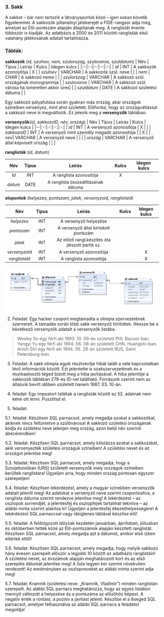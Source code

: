 ### 3. Sakk
A sakkot – bár nem tartozik a látványsportok közé – igen sokan követik figyelemmel.
A sakkozók pillanatnyi játékerejét a FIDE-rangsor adja meg, amelyet az Élő-pontszám alapján állapítanak meg. A ranglistát évente többször is kiadják. Az adatbázis a 2000 és 2011 közötti ranglisták első valahány játékosának adatait tartalmazza.

### Táblák:
**sakkozók** (*id, szulnev, nem, szulorszag, szulovaros, szuldatum*)
| Név | Típus | Leírás | Kulcs | Idegen kulcs |
|:-:|:-:|:-:|:-:|:-:|
| *id* | INT | A sakkozók azonosítója | X |
| *szulnev* | VARCHAR | A sakkozók szül. neve |  |
| *nem* | CHAR | A sakkozó neme |  |
| *szulorszag* | VARCHAR | A sakkozó szül. országának monogrammja |
| *szulovaros* | VARCHAR | A sakkozó szül. városa ha ismeretlen akkor üres|  |
| *szuldatum* | DATE | A sakkozó születési dátuma |  |

Egy sakkozó pályafutása során gyakran más ország, akár országok színeiben versenyez, mint
ahol született. Előfordul, hogy az országváltással a sakkozó neve is megváltozik. Ez jelenik
meg a **versenyzők** táblában.

**versenyzők**(*id, sakkozoID, név, ország*)
| Név | Típus | Leírás | Kulcs | Idegen kulcs |
|--|:-:|:-:|:-:|:-:|
| *id* | INT | A versenyző azonosítója | X |  |
| *sakkozoID* | INT | A versenyző mint személy megadó azonosítója |  | X |
| *név*| VARCHAR | A versenyző neve |  |  |
| *ország* | VARCHAR | A versenyző átlal képviselt ország |  |  |

__ranglisták__ (*id, datum*)

| Név | Típus | Leírás | Kulcs | Idegen kulcs |
|:-:|:-:|:-:|:-:|:-:|
| *Id* | INT | A ranglista azonosítója | X |  |
| *datum* | DATE | A ranglista összeállításának dátuma |  |  |

**elopontok** (_helyezes, pontszam, jatek, versenyzoid, ranglistaid_)

| Név | Típus | Leírás | Kulcs | Idegen kulcs |
|:-:|:-:|:-:|:-:|:-:|
| *helyezes* | INT | A versenyző helyezése |  |  |
| *pontszam* | INT | A versenyző által birtokolt pontszám |  |  |
| *jatek* | INT | Az előző rangl.készítés óta játszott partik sz. |  |  |
| *versenyzoId* | INT | A versenyző azonosítója |  | X |
| *ranglistaId* | INT | A ranglista azonosítója |  | X |


![](/képek/tábla.png)


2. Feladat:
Egy hacker csoport megtámadta a olimpia szervezetének szervereit. A támadás során több sakk versenyző törlődtek. Illessze be a következő versenyzők adatait a versenyzők listába.
>Wesley So egy férfi aki 1993. 10. 09-én született PHI, Bacoor-ban.
>Yangyi Yu egy férfi aki 1994. 06. 08-án született CHN, Huangshi-ban.
>Anish Giri egy férfi aki 1994. 06. 28-án született RUS, Saint Petersburg-ban.

3. Feladat:
A sakk olimpia egyik résztvevője hibát talált a vele kapcsolatban lévő információk között. Ezt jelentette is szakszervezetének és a munkaelosztó téged bízott meg a hiba javításával. A hiba jelentője a sakkozók táblában 279-es ID-vel található. Forrásunk szerint nem az általunk bevitt időben született hanem 1987. 03. 10-án.

4. feladat:
Egy impostort találtak a ranglisták között az 52. adatnak nem kéne ott lenni. Pusztítsd el.

5. feladat:

5.1. feladat:
Készítsen SQL parnacsot, amely megadja azokat a sakkozókat, akiknek nincs feltüntetve a szülővárosa! A sakkozó születési országának kódja és születési neve jelenjen meg ország, azon belül név szerinti ábécérendben!

5.2. feladat:
Készítsen SQL parnacsot, amely kilistázza azokat a sakkozókat, akik versenyeztek születési országuk színeiben! A születési nevet és az országot jelenítse meg!

5.3. feladat:
Készítsen SQL parnacsot, amely megadja, hogy a Szovjetunióban (URS) született versenyzők mely országok színeiben kerültek ranglistára! Ügyeljen arra, hogy minden ország pontosan egyszer szerepeljen!

5.4. feladat:
Készítsen lekérdezést, amely a magyar színekben versenyzők adatait jeleníti meg! Az adatokat a versenyző neve szerint csoportosítva, a ranglista dátuma szerint rendezve jelenítse meg! A lekérdezést – az oszlopok sorrendjét, a jelentésfej és oszlopfejek tartalmát tekintve – az alábbi minta szerint alakítsa ki! Ügyeljen a jelentésfej ékezethelyességére! A lekérdezést SQL parnaccsal vagy ideiglenes táblával készítse elő!

5.5. feladat:
A feldolgozott időszak kezdetén januárban, áprilisban, júliusban és októberben tették közé az Élő-pontszámok alapján készített ranglistát. Készítsen SQL parnacsot, amely megadja azt a dátumot, amikor első ízben eltértek ettől!

5.6. feladat:
Készítsen SQL parnacsot, amely megadja, hogy melyik sakkozó hány évesen szerepelt először a legjobb 10 között az adatbázis ranglistáin! A születési nevet, az évszámok alapján meghatározott kort és az első szereplés dátumát jelenítse meg! A lista legyen kor szerint növekvően rendezett! Az eredményben az oszlopneveket az alábbi minta szerint adja meg! 

5.7. feladat:
Kramnik (születési neve: „Kramnik, Vladimir”) minden ranglistán szerepelt. Az alábbi SQL parnacs meghatározza, hogy az egyes listákon mennyit változott a helyezése és a pontszáma az előzőhöz képest. A negatív érték a rontást, a pozitív a javítást jelenti. Készítse el a 8seged SQL parnacsot, amelyet felhasználva az alábbi SQL parnacs a feladatot megoldja!